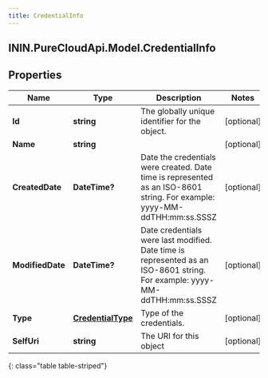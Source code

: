 ```yaml
---
title: CredentialInfo
---
```

## ININ.PureCloudApi.Model.CredentialInfo

## Properties

|Name | Type | Description | Notes|
|------------ | ------------- | ------------- | -------------|
| **Id** | **string** | The globally unique identifier for the object. | [optional] |
| **Name** | **string** |  | [optional] |
| **CreatedDate** | **DateTime?** | Date the credentials were created. Date time is represented as an ISO-8601 string. For example: yyyy-MM-ddTHH:mm:ss.SSSZ | [optional] |
| **ModifiedDate** | **DateTime?** | Date credentials were last modified. Date time is represented as an ISO-8601 string. For example: yyyy-MM-ddTHH:mm:ss.SSSZ | [optional] |
| **Type** | [**CredentialType**](CredentialType.html) | Type of the credentials. | [optional] |
| **SelfUri** | **string** | The URI for this object | [optional] |
{: class="table table-striped"}


